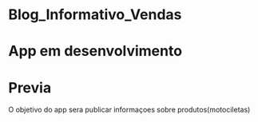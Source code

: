 # Blog_Informativo_Vendas
# App em desenvolvimento
# Previa
O objetivo do app sera publicar informaçoes sobre produtos(motociletas)
